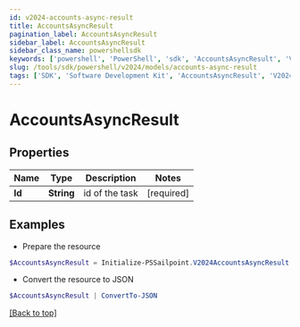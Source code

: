 ```yaml
---
id: v2024-accounts-async-result
title: AccountsAsyncResult
pagination_label: AccountsAsyncResult
sidebar_label: AccountsAsyncResult
sidebar_class_name: powershellsdk
keywords: ['powershell', 'PowerShell', 'sdk', 'AccountsAsyncResult', 'V2024AccountsAsyncResult'] 
slug: /tools/sdk/powershell/v2024/models/accounts-async-result
tags: ['SDK', 'Software Development Kit', 'AccountsAsyncResult', 'V2024AccountsAsyncResult']
---
```



# AccountsAsyncResult

## Properties

Name | Type | Description | Notes
------------ | ------------- | ------------- | -------------
**Id** | **String** | id of the task | [required]

## Examples

- Prepare the resource
```powershell
$AccountsAsyncResult = Initialize-PSSailpoint.V2024AccountsAsyncResult  -Id 2c91808474683da6017468693c260195
```

- Convert the resource to JSON
```powershell
$AccountsAsyncResult | ConvertTo-JSON
```


[[Back to top]](#) 


